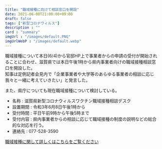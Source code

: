 ```yaml
---
title: "職域接種に向けて相談窓口を開設"
date: 2021-06-08T21:00:00+09:00
draft: false
tags: ["新型コロナウィルス"]
description : ""
card : "summary"
imgUrl : "/images/default.PNG"
imgUrlWebP : "/images/default.webp"
---
```

職域接種について本日(6/4)から官邸HP上で事業者からの申請の受付が開始されることに合わせ、滋賀県では本日午後1時から県内事業者向けの職域接種相談窓口を開設した。  
知事は定例記者会見内で「企業事業者や大学等のあらゆる事業者の相談に応じ我々と一緒に考えていきたい」と発言した。

また、県庁についても現在職域接種について検討している。

- 名称 : 滋賀県新型コロナウィルスワクチン職域接種相談デスク
- 設置期間 : 令和3年6月8日午後1時から
- 受付時間 : 平日午前9時から午後5時まで
- 受付内容 : 県内事業者からの相談に応じて職域接種の制度の説明などの総合的な対応を行う。
- 連絡先 : 077-528-3590

[職域接種に関して詳しくはこちらをご覧ください](https://www.pref.shiga.lg.jp/ippan/kenkouiryouhukushi/yakuzi/319196.html)